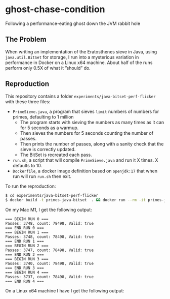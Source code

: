 # ghost-chase-condition

Following a performance-eating ghost down the JVM rabbit hole

## The Problem

When writing an implementation of the Eratosthenes sieve in Java, using `java.util.BitSet` for storage, I run into a mysterious variation in performance in Docker on a Linux x64 machine. About half of the runs perform only 0.5X of what it ”should” do.

## Reproduction

This repository contains a folder `experiments/java-bitset-perf-flicker` with these three files:

* `PrimeSieve.java`, a program that sieves `limit` numbers of numbers for primes, defaulting to 1 million
   * The program starts with sieving the numbers as many times as it can for 5 seconds as a warmup.
   * Then sieves the numbers for 5 seconds counting the number of passes.
   * Then prints the number of passes, along with a sanity check that the sieve is correctly updated.
   * The BitSet is recreated each pass.
* `run.sh`, a script that will compile `PrimeSieve.java` and run it X times. X defaults to 10.
* `Dockerfile`, a docker image definition based on `openjdk:17` that when run will run `run.sh` then exit.

To run the reproduction:

```sh
$ cd experiments/java-bitset-perf-flicker
$ docker build -t primes-java-bitset  . && docker run --rm -it primes-java-bitset
```

On my Mac M1, I get the following output:

```
=== BEGIN RUN 0 ===
Passes: 3748, count: 78498, Valid: true
=== END RUN 0 ===
=== BEGIN RUN 1 ===
Passes: 3748, count: 78498, Valid: true
=== END RUN 1 ===
=== BEGIN RUN 2 ===
Passes: 3747, count: 78498, Valid: true
=== END RUN 2 ===
=== BEGIN RUN 3 ===
Passes: 3740, count: 78498, Valid: true
=== END RUN 3 ===
=== BEGIN RUN 4 ===
Passes: 3737, count: 78498, Valid: true
=== END RUN 4 ===
```

On a Linux x64 machine I have I get the following output:
```
```
